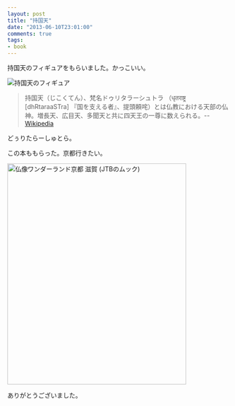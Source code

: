```yaml
---
layout: post
title: "持国天"
date: "2013-06-10T23:01:00"
comments: true
tags: 
- book
---
```


持国天のフィギュアをもらいました。かっこいい。

<!--more-->

![持国天のフィギュア](https://dl.dropboxusercontent.com/u/459142/IFTTT/Instagram/14aed81ad1bc11e2b16122000a1f9e61_7.jpg)

> 持国天（じこくてん）、梵名ドゥリタラーシュトラ （धृतराष्ट्र [dhRtaraaSTra] 『国を支える者』、提頭頼咤）とは仏教における天部の仏神。増長天、広目天、多聞天と共に四天王の一尊に数えられる。--[Wikipedia](http://ja.wikipedia.org/wiki/%E6%8C%81%E5%9B%BD%E5%A4%A9)

どぅりたらーしゅとら。

この本ももらった。京都行きたい。

<a href="http://www.amazon.co.jp/%E4%BB%8F%E5%83%8F%E3%83%AF%E3%83%B3%E3%83%80%E3%83%BC%E3%83%A9%E3%83%B3%E3%83%89%E4%BA%AC%E9%83%BD-%E6%BB%8B%E8%B3%80-JTB%E3%81%AE%E3%83%A0%E3%83%83%E3%82%AF/dp/4533086535%3FSubscriptionId%3D0AVSM5SVKRWTFMG7ZR82%26tag%3Dhikarock-22%26linkCode%3Dxm2%26camp%3D2025%26creative%3D165953%26creativeASIN%3D4533086535" target="_blank" title="仏像ワンダーランド京都 滋賀 (JTBのムック)"><img src="https://images-na.ssl-images-amazon.com/images/I/51RqgJUHTeL.jpg" width="405" height="500" alt="仏像ワンダーランド京都 滋賀 (JTBのムック)" /></a>

ありがとうございました。

